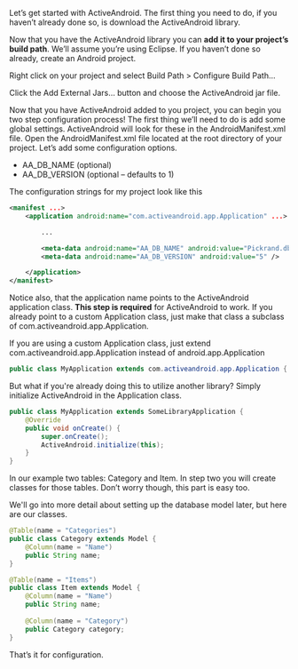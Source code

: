 Let’s get started with ActiveAndroid. The first thing you need to do, if you haven’t already done so, is download the ActiveAndroid library.

Now that you have the ActiveAndroid library you can **add it to your project’s build path**. We’ll assume you’re using Eclipse. If you haven’t done so already, create an Android project.

Right click on your project and select Build Path > Configure Build Path…

Click the Add External Jars… button and choose the ActiveAndroid jar file.

Now that you have ActiveAndroid added to you project, you can begin you two step configuration process! The first thing we’ll need to do is add some global settings. ActiveAndroid will look for these in the AndroidManifest.xml file. Open the AndroidManifest.xml file located at the root directory of your project. Let’s add some configuration options.

* AA_DB_NAME (optional)
* AA_DB_VERSION (optional – defaults to 1)

The configuration strings for my project look like this

```xml
<manifest ...>
	<application android:name="com.activeandroid.app.Application" ...>

		...

		<meta-data android:name="AA_DB_NAME" android:value="Pickrand.db" />
		<meta-data android:name="AA_DB_VERSION" android:value="5" />

	</application>
</manifest>
```

Notice also, that the application name points to the ActiveAndroid application class. **This step is required** for ActiveAndroid to work. If you already point to a custom Application class, just make that class a subclass of com.activeandroid.app.Application.

If you are using a custom Application class, just extend com.activeandroid.app.Application instead of android.app.Application

```java
public class MyApplication extends com.activeandroid.app.Application { ...
```

But what if you're already doing this to utilize another library? Simply initialize ActiveAndroid in the Application class.

```java
public class MyApplication extends SomeLibraryApplication {
	@Override
	public void onCreate() {
		super.onCreate();
		ActiveAndroid.initialize(this);
	}
}
```

In our example two tables: Category and Item. In step two you will create classes for those tables. Don’t worry though, this part is easy too.

We'll go into more detail about setting up the database model later, but here are our classes.

```java
@Table(name = "Categories")
public class Category extends Model { 
	@Column(name = "Name")
	public String name;
}

@Table(name = "Items")
public class Item extends Model {
	@Column(name = "Name")
	public String name;
 
	@Column(name = "Category")
	public Category category;
}
```

That’s it for configuration.
